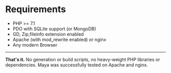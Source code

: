 # Requirements

- PHP >= 7.1
- PDO with SQLite support (or MongoDB)
- GD, Zip,fileinfo extension enabled
- Apache (with mod_rewrite enabled) or nginx
- Any modern Browser

---

**That's it.** No generation or build scripts, no heavy-weight PHP libraries or dependencies.
Maya was successfully tested on Apache and nginx.
